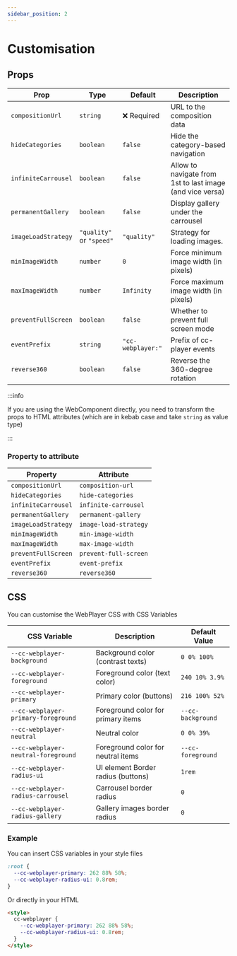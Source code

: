 ```yaml
---
sidebar_position: 2
---
```


# Customisation

## Props

| Prop                | Type                     | Default           | Description                                               |
| ------------------- | ------------------------ | ----------------- | --------------------------------------------------------- |
| `compositionUrl`    | `string`                 | ❌ Required       | URL to the composition data                               |
| `hideCategories`    | `boolean`                | `false`           | Hide the category-based navigation                        |
| `infiniteCarrousel` | `boolean`                | `false`           | Allow to navigate from 1st to last image (and vice versa) |
| `permanentGallery`  | `boolean`                | `false`           | Display gallery under the carrousel                       |
| `imageLoadStrategy` | `"quality"` or `"speed"` | `"quality"`       | Strategy for loading images.                              |
| `minImageWidth`     | `number`                 | `0`               | Force minimum image width (in pixels)                     |
| `maxImageWidth`     | `number`                 | `Infinity`        | Force maximum image width (in pixels)                     |
| `preventFullScreen` | `boolean`                | `false`           | Whether to prevent full screen mode                       |
| `eventPrefix`       | `string`                 | `"cc-webplayer:"` | Prefix of cc-player events                                |
| `reverse360`        | `boolean`                | `false`           | Reverse the 360-degree rotation                           |

:::info

If you are using the WebComponent directly, you need to transform the props to HTML attributes (which are in kebab case and take `string` as value type)

:::

### Property to attribute

| Property            | Attribute             |
| ------------------- | --------------------- |
| `compositionUrl`    | `composition-url`     |
| `hideCategories`    | `hide-categories`     |
| `infiniteCarrousel` | `infinite-carrousel`  |
| `permanentGallery`  | `permanent-gallery`   |
| `imageLoadStrategy` | `image-load-strategy` |
| `minImageWidth`     | `min-image-width`     |
| `maxImageWidth`     | `max-image-width`     |
| `preventFullScreen` | `prevent-full-screen` |
| `eventPrefix`       | `event-prefix`        |
| `reverse360`        | `reverse360`          |

## CSS

You can customise the WebPlayer CSS with CSS Variables

| CSS Variable                        | Description                        | Default Value     |
| ----------------------------------- | ---------------------------------- | ----------------- |
| `--cc-webplayer-background`         | Background color (contrast texts)  | `0 0% 100%`       |
| `--cc-webplayer-foreground`         | Foreground color (text color)      | `240 10% 3.9%`    |
| `--cc-webplayer-primary`            | Primary color (buttons)            | `216 100% 52%`    |
| `--cc-webplayer-primary-foreground` | Foreground color for primary items | `--cc-background` |
| `--cc-webplayer-neutral`            | Neutral color                      | `0 0% 39%`        |
| `--cc-webplayer-neutral-foreground` | Foreground color for neutral items | `--cc-foreground` |
| `--cc-webplayer-radius-ui`          | UI element Border radius (buttons) | `1rem`            |
| `--cc-webplayer-radius-carrousel`   | Carrousel border radius            | `0`               |
| `--cc-webplayer-radius-gallery`     | Gallery images border radius       | `0`               |

### Example

You can insert CSS variables in your style files

```css title="index.css"
:root {
  --cc-webplayer-primary: 262 88% 58%;
  --cc-webplayer-radius-ui: 0.8rem;
}
```

Or directly in your HTML

```html title="index.html"
<style>
  cc-webplayer {
    --cc-webplayer-primary: 262 88% 58%;
    --cc-webplayer-radius-ui: 0.8rem;
  }
</style>
```
